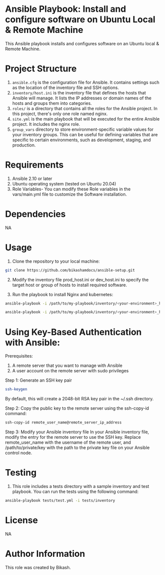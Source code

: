 # Ansible Playbook: Install and configure software on Ubuntu Local & Remote Machine
This Ansible playbook installs and configures software on an Ubuntu local & Remote Machine.

# Project Structure

1. `ansible.cfg` is the configuration file for Ansible. It contains settings such as the location of the inventory file and SSH options.
2. `inventory/host.ini` is the inventory file that defines the hosts that Ansible will manage. It lists the IP addresses or domain names of the hosts and groups them into categories.
3. `roles/` is a directory that contains all the roles for the Ansible project. In this project, there's only one role named nginx.
4. `site.yml` is the main playbook that will be executed for the entire Ansible project. It includes the nginx role.
5. `group_vars` directory to store environment-specific variable values for your inventory groups. This can be useful for defining variables that are specific to certain environments, such as development, staging, and production.


# Requirements
1. Ansible 2.10 or later
2. Ubuntu operating system (tested on Ubuntu 20.04)
3. Role Variables- You can modify these Role variables in the vars/main.yml file to customize the Software installation.

# Dependencies
NA

# Usage

1. Clone the repository to your local machine:

```bash
git clone https://github.com/bikashamdocs/ansible-setup.git
```

2. Modify the inventory file prod_host.ini or dev_host.ini to specify the target host or group of hosts to install required software.


3. Run the playbook to install Nginx and kubernetes:

```bash
ansible-playbook -i /path/to/my-playbook/inventory/<your-environment>_host.ini /path/to/my-playbook/nginx.yml --extra-vars "/path/to/my-playbook/@group_vars/<your-environment>/all.yml"
```

```bash
ansible-playbook -i /path/to/my-playbook/inventory/<your-environment>_host.ini /path/to/my-playbook/kubernetes.yml --extra-vars "/path/to/my-playbook/@group_vars/your-environment/all.yml"

```

# Using Key-Based Authentication with Ansible:

Prerequisites:
 1. A remote server that you want to manage with Ansible
 2. A user account on the remote server with sudo privileges

Step 1: Generate an SSH key pair

```bash
ssh-keygen
```
By default, this will create a 2048-bit RSA key pair in the ~/.ssh directory.

Step 2: Copy the public key to the remote server using the ssh-copy-id command:

```bash
ssh-copy-id remote_user_name@remote_server_ip_address
```
Step 3: Modify your Ansible inventory file
In your Ansible inventory file, modify the entry for the remote server to use the SSH key. Replace remote_user_name with the username of the remote user, and /path/to/private/key with the path to the private key file on your Ansible control node.


# Testing
1. This role includes a tests directory with a sample inventory and test playbook. You can run the tests using the following command:

```bash
ansible-playbook tests/test.yml -i tests/inventory
```

# License

NA


# Author Information
This role was created by Bikash.
